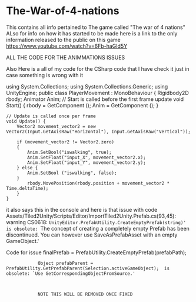 # The-War-of-4-nations
This contains all info pertained to The game called "The war of 4 nations"
ALso for info on how it has started to be made here is a link to the only information released to the public on this game 
https://www.youtube.com/watch?v=6Fb-haGId5Y







ALL THE CODE FOR THE ANIMMATIONS ISSUES

Also Here is a all of my code for the CSharp code that I have check it just in case something is wrong with it 





using System.Collections;
using System.Collections.Generic;
using UnityEngine;
public class PlayerMovement : MonoBehaviour
{
    Rigidbody2D rbody;
    Animator Anim;
    // Start is called before the first frame update
    void Start()
    {
        rbody = GetComponent<Rigidbody2D> ();
        Anim = GetComponent<Animator> ();
    }

    // Update is called once per frame
    void Update() {
        Vector2 movement_vector2 = new Vector2(Input.GetAxisRaw("Horizontal"), Input.GetAxisRaw("Vertical"));

        if (movement_vector2 != Vector2.zero)
        {
            Anim.SetBool("iswalking", true);
            Anim.SetFloat("input_X", movement_vector2.x);
            Anim.SetFloat("input_Y", movement_vector2.y);
        } else {
            Anim.SetBool ("iswalking", false);
        }
            rbody.MovePosition(rbody.position + movement_vector2 * Time.deltaTime);
        }
    }




it also says this in the console and here is that issue with code
Assets/Tiled2Unity/Scripts/Editor/ImportTiled2Unity.Prefab.cs(93,45): warning CS0618: `UnityEditor.PrefabUtility.CreateEmptyPrefab(string)' is obsolete: `The concept of creating a completely empty Prefab has been discontinued. You can however use SaveAsPrefabAsset with an empty GameObject.'




Code for issue 
                finalPrefab = PrefabUtility.CreateEmptyPrefab(prefabPath);
                
                Object prefabParent = PrefabUtility.GetPrefabParent(Selection.activeGameObject);  is obsolete: `Use GetCorrespondingObjectFromSource.'
                
                
                
                NOTE THIS WILL BE REMOVED ONCE FIXED
